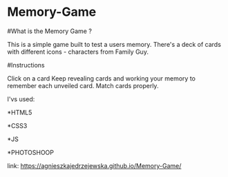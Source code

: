 # Memory-Game



#What is the Memory Game ?


This is a simple game built to test a users memory. There's a deck of cards with different icons - characters from Family Guy.


#Instructions


Click on a card
Keep revealing cards and working your memory to remember each unveiled card.
Match cards properly.

I'vs used:

*HTML5

*CSS3

*JS

*PHOTOSHOOP 

link: https://agnieszkajedrzejewska.github.io/Memory-Game/
